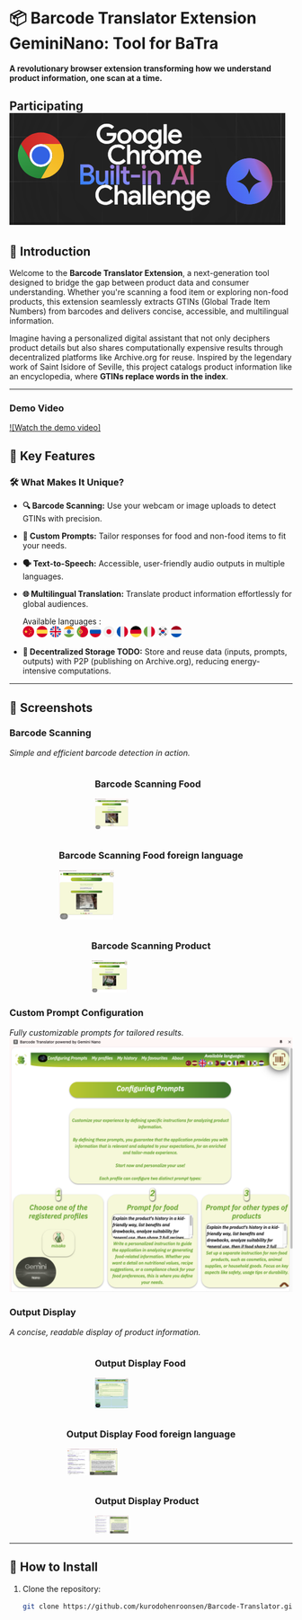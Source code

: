 # 📦 Barcode Translator Extension GeminiNano: Tool for BaTra  
**A revolutionary browser extension transforming how we understand product information, one scan at a time.**  


Participating <br>
<a href = "https://googlechromeai.devpost.com/" target="_blank"><img src="/screenshots/challenge.png"></a>
---

## 🌟 Introduction  

Welcome to the **Barcode Translator Extension**, a next-generation tool designed to bridge the gap between product data and consumer understanding. Whether you're scanning a food item or exploring non-food products, this extension seamlessly extracts GTINs (Global Trade Item Numbers) from barcodes and delivers concise, accessible, and multilingual information.  

Imagine having a personalized digital assistant that not only deciphers product details but also shares computationally expensive results through decentralized platforms like Archive.org for reuse. Inspired by the legendary work of Saint Isidore of Seville, this project catalogs product information like an encyclopedia, where **GTINs replace words in the index**.  


---

### Demo Video

[![Watch the demo video]](https://youtu.be/NX1cziCTg3s)


## 🎯 Key Features  

### 🛠 **What Makes It Unique?**
- **🔍 Barcode Scanning:** Use your webcam or image uploads to detect GTINs with precision.  
- **📝 Custom Prompts:** Tailor responses for food and non-food items to fit your needs.  
- **🗣️ Text-to-Speech:** Accessible, user-friendly audio outputs in multiple languages.  
- **🌐 Multilingual Translation:** Translate product information effortlessly for global audiences.  
          <div id="languages">
              Available languages : <br>
              <img class="languageFlag" src="/images/languages/zh-CNP.svg" id="zh-CNP" alt="Mandarin" style="width:20px">
              <img class="languageFlag" src="/images/languages/es-ES.svg" id="es-ES" alt="Español" style="width:20px">
              <img class="languageFlag" src="/images/languages/en-US.svg" id="en-US" alt="English" style="width:20px">
              <img class="languageFlag" src="/images/languages/hi-IN.svg" id="hi-IN" alt="Hindi" style="width:20px">
              <img class="languageFlag" src="/images/languages/pt-BR.svg" id="pt-BR" alt="Português" style="width:20px">
              <img class="languageFlag" src="/images/languages/ru-RU.svg" id="ru-RU" alt="Русский" style="width:20px">
              <img class="languageFlag" src="/images/languages/ja-JP.svg" id="ja-JP" alt="日本語" style="width:20px">
              <img class="languageFlag" src="/images/languages/fr-FR.svg" id="fr-FR" alt="Français" style="width:20px">
              <img class="languageFlag" src="/images/languages/de-DE.svg" id="de-DE" alt="Deutsch" style="width:20px">
              <img class="languageFlag" src="/images/languages/it-IT.svg" id="it-IT" alt="Italiano" style="width:20px">
              <img class="languageFlag" src="/images/languages/ko-KR.svg" id="ko-KR" alt="한국의" style="width:20px">
              <img class="languageFlag" src="/images/languages/nl-NL.svg" id="nl-NL" alt="Nederlands" style="width:20px">
       
- **📂 Decentralized Storage TODO:** Store and reuse data (inputs, prompts, outputs) with P2P (publishing on Archive.org), reducing energy-intensive computations.  

---

## 📸 Screenshots  

### Barcode Scanning  
_Simple and efficient barcode detection in action._  
<div style="display: flex; justify-content: center; gap: 10px; flex-wrap: wrap;">
    <div>
        <h3>Barcode Scanning Food</h3>
        <img src="screenshots/scan_food.png" alt="Barcode Scanning Food Screenshot" style="width: 30%; max-width: 200px;">
    </div>
    <div>
        <h3>Barcode Scanning Food foreign language</h3>
        <img src="screenshots/scan_food_japanese.png" alt="Barcode Scanning Food foreign language Screenshot" style="width: 30%; max-width: 200px;">
    </div>
    <div>
        <h3>Barcode Scanning Product</h3>
        <img src="screenshots/scan_product.png" alt="Barcode Scanning Product Screenshot" style="width: 30%; max-width: 200px;">
    </div>
    
</div>

### Custom Prompt Configuration  
_Fully customizable prompts for tailored results._  
![Custom Prompt Screenshot](screenshots/prompt_config.png) 

### Output Display  
_A concise, readable display of product information._  

<div style="display: flex; justify-content: center; gap: 10px; flex-wrap: wrap;">
    <div>
        <h3>Output Display Food</h3>
        <img src="screenshots/result_food.png" alt="Output Display Food Screenshot" style="width: 30%; max-width: 200px;">
   </div>
    <div>
        <h3>Output Display Food foreign language</h3>
     <img src="screenshots/result_unknown_food_japanese.png" alt="Output Display Food foreign language Screenshot" style="width: 30%; max-width: 200px;">
    </div>
   <div>
        <h3>Output Display Product</h3>
        <img src="screenshots/result_unknown_product.png" alt="Output Display Product Screenshot" style="width: 30%; max-width: 200px;">
    </div>
    
</div>


---

## 🚀 How to Install  

1. Clone the repository:  
   ```bash
   git clone https://github.com/kurodohenroonsen/Barcode-Translator.git
